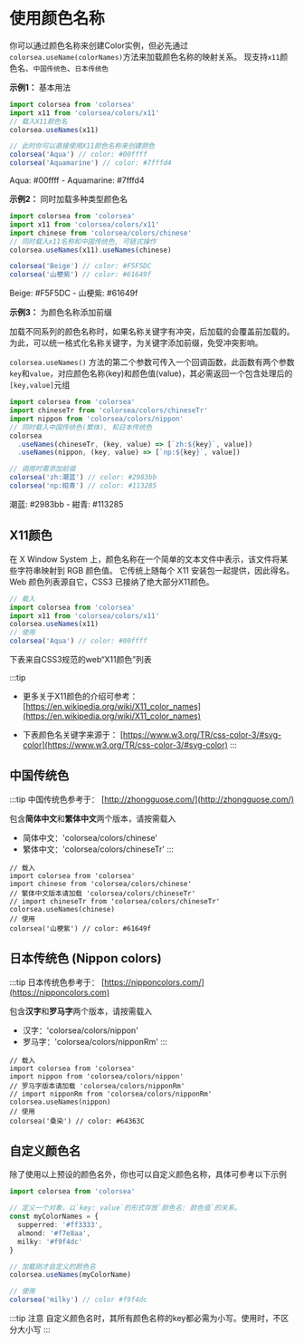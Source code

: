 # 使用颜色名称

你可以通过颜色名称来创建Color实例，但必先通过 `colorsea.useName(colorNames)`方法来加载颜色名称的映射关系。
现支持`x11`颜色名、`中国传统色`、`日本传统色`

**示例1：** 基本用法

```typescript
import colorsea from 'colorsea'
import x11 from 'colorsea/colors/x11'
// 载入X11颜色名
colorsea.useNames(x11)

// 此时你可以直接使用X11颜色名称来创建颜色
colorsea('Aqua') // color: #00ffff
colorsea('Aquamarine') // color: #7fffd4
```

<ColorBox box-color="#00ffff" text-color="#000">Aqua: #00ffff</ColorBox> - 
<ColorBox box-color="#7fffd4" text-color="#000">Aquamarine: #7fffd4</ColorBox>

**示例2：** 同时加载多种类型颜色名

```typescript
import colorsea from 'colorsea'
import x11 from 'colorsea/colors/x11'
import chinese from 'colorsea/colors/chinese'
// 同时载入x11名称和中国传统色, 可链式操作
colorsea.useNames(x11).useNames(chinese)

colorsea('Beige') // color: #F5F5DC
colorsea('山梗紫') // color: #61649f
```

<ColorBox box-color="#F5F5DC" text-color="#000">Beige: #F5F5DC</ColorBox> - 
<ColorBox box-color="#61649f" text-color="#fff">山梗紫: #61649f</ColorBox>

**示例3：** 为颜色名称添加前缀

加载不同系列的颜色名称时，如果名称关键字有冲突，后加载的会覆盖前加载的。为此，可以统一格式化名称关键字，为关键字添加前缀，免受冲突影响。

`colorsea.useNames()` 方法的第二个参数可传入一个回调函数，此函数有两个参数`key`和`value`，对应颜色名称(key)和颜色值(value)，其必需返回一个包含处理后的`[key,value]`元组

```typescript
import colorsea from 'colorsea'
import chineseTr from 'colorsea/colors/chineseTr'
import nippon from 'colorsea/colors/nippon'
// 同时载入中国传统色(繁体), 和日本传统色
colorsea
  .useNames(chineseTr, (key, value) => [`zh:${key}`, value])
  .useNames(nippon, (key, value) => [`np:${key}`, value])

// 调用时需添加前缀
colorsea('zh:潮蓝') // color: #2983bb
colorsea('np:紺青') // color: #113285
```

<ColorBox box-color="#2983bb">潮蓝: #2983bb</ColorBox> - 
<ColorBox box-color="#113285">紺青: #113285</ColorBox>

## X11颜色

在 X Window System 上，颜色名称在一个简单的文本文件中表示，该文件将某些字符串映射到 RGB 颜色值。 它传统上随每个 X11 安装包一起提供，因此得名。
Web 颜色列表源自它，CSS3 已接纳了绝大部分X11颜色。

```typescript
// 载入
import colorsea from 'colorsea'
import x11 from 'colorsea/colors/x11'
colorsea.useNames(x11)
// 使用
colorsea('Aqua') // color: #00ffff
```

下表来自CSS3规范的web“X11颜色”列表

:::tip
- 更多关于X11颜色的介绍可参考：[https://en.wikipedia.org/wiki/X11_color_names](https://en.wikipedia.org/wiki/X11_color_names)

- 下表颜色名关键字来源于： [https://www.w3.org/TR/css-color-3/#svg-color](https://www.w3.org/TR/css-color-3/#svg-color)
:::

<X11List lang='zh' />

## 中国传统色

:::tip
中国传统色参考于： [http://zhongguose.com/](http://zhongguose.com/)

包含**简体中文**和**繁体中文**两个版本，请按需载入

- 简体中文：'colorsea/colors/chinese'
- 繁体中文：'colorsea/colors/chineseTr'
:::

```typescript{4}
// 载入
import colorsea from 'colorsea'
import chinese from 'colorsea/colors/chinese'
// 繁体中文版本请加载 'colorsea/colors/chineseTr'
// import chineseTr from 'colorsea/colors/chineseTr'
colorsea.useNames(chinese)
// 使用
colorsea('山梗紫') // color: #61649f
```

<ChineseColorList lang='zh' />

## 日本传统色 (Nippon colors)

:::tip
日本传统色参考于： [https://nipponcolors.com/](https://nipponcolors.com)

包含**汉字**和**罗马字**两个版本，请按需载入

- 汉字：'colorsea/colors/nippon'
- 罗马字：'colorsea/colors/nipponRm'
:::

```typescript{4}
// 载入
import colorsea from 'colorsea'
import nippon from 'colorsea/colors/nippon'
// 罗马字版本请加载 'colorsea/colors/nipponRm'
// import nipponRm from 'colorsea/colors/nipponRm'
colorsea.useNames(nippon)
// 使用
colorsea('桑染') // color: #64363C
```

<NipponColorList lang='zh' />

## 自定义颜色名

除了使用以上预设的颜色名外，你也可以自定义颜色名称，具体可参考以下示例

```typescript
import colorsea from 'colorsea'

// 定义一个对象，以`key: value`的形式存放`颜色名: 颜色值`的关系。
const myColorNames = {
  supperred: '#ff3333',
  almond: '#f7e8aa',
  milky: '#f9f4dc'
}

// 加载刚才自定义的颜色名
colorsea.useNames(myColorName)

// 使用
colorsea('milky') // color #f9f4dc

```

:::tip 注意
自定义颜色名时，其所有颜色名称的key都必需为小写。使用时，不区分大小写
:::
